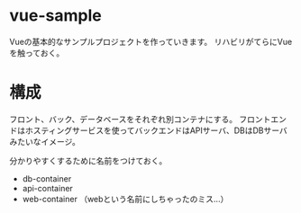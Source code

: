 # vue-sample
Vueの基本的なサンプルプロジェクトを作っていきます。
リハビリがてらにVueを触っておく。

# 構成
フロント、バック、データベースをそれぞれ別コンテナにする。
フロントエンドはホスティングサービスを使ってバックエンドはAPIサーバ、DBはDBサーバみたいなイメージ。

分かりやすくするために名前をつけておく。
- db-container
- api-container
- web-container
（webという名前にしちゃったのミス...）
